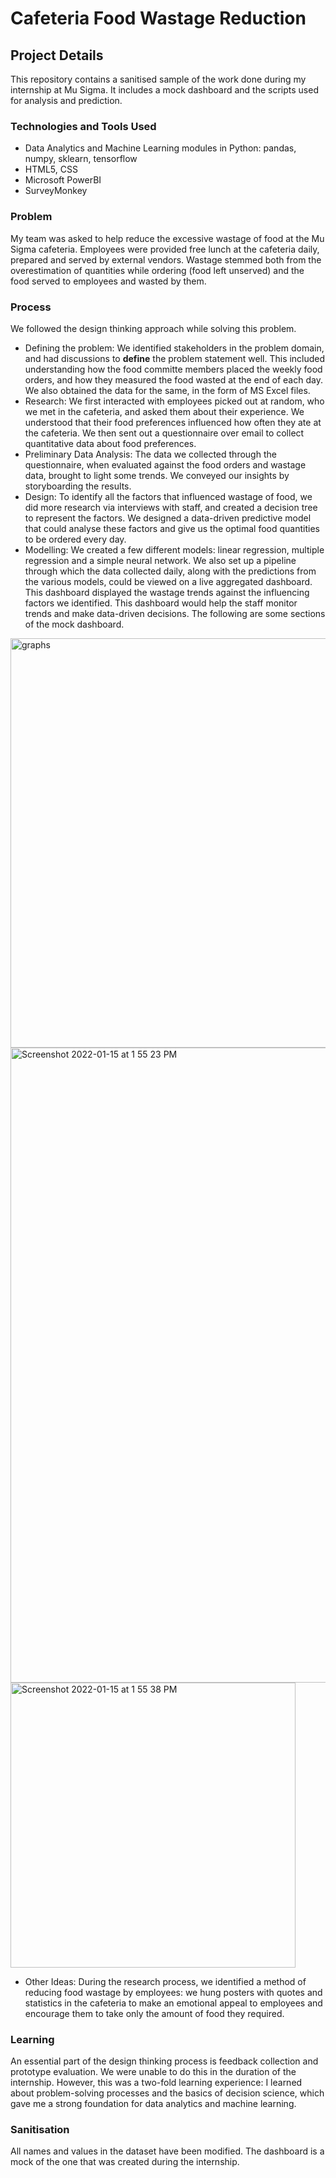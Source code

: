 # Cafeteria Food Wastage Reduction

## Project Details
This repository contains a sanitised sample of the work done during my internship at Mu Sigma. It includes a mock dashboard and the scripts used for analysis and prediction.

### Technologies and Tools Used
* Data Analytics and Machine Learning modules in Python: pandas, numpy, sklearn, tensorflow
* HTML5, CSS
* Microsoft PowerBI
* SurveyMonkey

### Problem
My team was asked to help reduce the excessive wastage of food at the Mu Sigma cafeteria. Employees were provided free lunch at the cafeteria daily, prepared and served by external vendors. Wastage stemmed both from the overestimation of quantities while ordering (food left unserved) and the food served to employees and wasted by them.

### Process
We followed the design thinking approach while solving this problem.  
* Defining the problem: We identified stakeholders in the problem domain, and had discussions to **define** the problem statement well. This included understanding how the food committe members placed the weekly food orders, and how they measured the food wasted at the end of each day. We also obtained the data for the same, in the form of MS Excel files.
* Research: We first interacted with employees picked out at random, who we met in the cafeteria, and asked them about their experience. We understood that their food preferences influenced how often they ate at the cafeteria. We then sent out a questionnaire over email to collect quantitative data about food preferences.
* Preliminary Data Analysis: The data we collected through the questionnaire, when evaluated against the food orders and wastage data, brought to light some trends. We conveyed our insights by storyboarding the results.
* Design: To identify all the factors that influenced  wastage of food, we did more research via interviews with staff, and created a decision tree to represent the factors. We designed a data-driven predictive model that could analyse these factors and give us the optimal food quantities to be ordered every day.
* Modelling: We created a few different models: linear regression, multiple regression and a simple neural network. We also set up a pipeline through which the data collected daily, along with the predictions from the various models, could be viewed on a live aggregated dashboard. This dashboard displayed the wastage trends against the influencing factors we identified. This dashboard would help the staff monitor trends and make data-driven decisions.
The following are some sections of the mock dashboard.
<img width="655" alt="graphs" src="https://user-images.githubusercontent.com/31769636/149615141-a3572091-148b-4323-9c20-51ab04baf6e9.png">
<img width="1016" alt="Screenshot 2022-01-15 at 1 55 23 PM" src="https://user-images.githubusercontent.com/31769636/149615174-ff560cfe-d99a-4427-a091-df268d5ea68b.png">
<img width="456" alt="Screenshot 2022-01-15 at 1 55 38 PM" src="https://user-images.githubusercontent.com/31769636/149615576-d54df1ac-86c2-4543-9272-8751eebefc44.png">


* Other Ideas: During the research process, we identified a method of reducing food wastage by employees: we hung posters with quotes and statistics in the cafeteria to make an emotional appeal to employees and encourage them to take only the amount of food they required.

### Learning
An essential part of the design thinking process is feedback collection and prototype evaluation. We were unable to do this in the duration of the internship. However, this was a two-fold learning experience: I learned about problem-solving processes and the basics of decision science, which gave me a strong foundation for data analytics and machine learning.

### Sanitisation
All names and values in the dataset have been modified. The dashboard is a mock of the one that was created during the internship.
